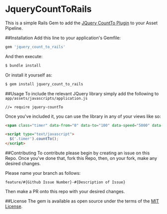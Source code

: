 # JqueryCountToRails
This is a simple Rails Gem to add the [JQuery CountTo Plugin](https://github.com/mhuggins/jquery-countTo) to your Asset Pipeline.


##Installation
Add this line to your application's Gemfile:

```ruby
gem 'jquery_count_to_rails'
```

And then execute:

```bash
$ bundle install
```

Or install it yourself as:

```bash
$ gem install jquery_count_to_rails
```

##Usage
To include the relevant JQuery library simply add the following to `app/assets/javascripts/application.js`

    //= require jquery-countTo

Once you've included it, you can use the library in any of your views like so:

```html
<span class="timer" data-from="0" data-to="100" data-speed="5000" data-refresh-interval="50">100</span>

<script type="text/javascript">
  $('.timer').countTo();
</script>
```

##Contributing
To contribute please begin by creating an issue on this Repo. Once you've done that, fork this Repo, then, on your fork, make any desired changes.

Please name your branch as follows:

```
feature/#{Github Issue Number}-#{Description of Issue}
```

Then make a PR onto this repo with your desired changes.

##License
The gem is available as open source under the terms of the [MIT License](http://opensource.org/licenses/MIT).
